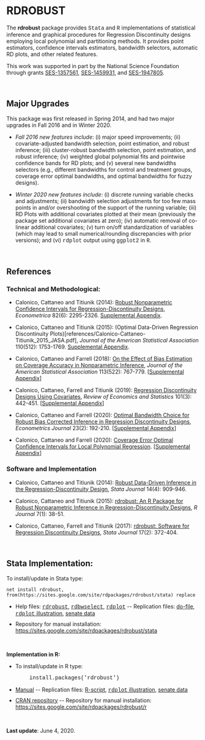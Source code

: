 # RDROBUST

The **rdrobust** package provides <font face="courier new, monospace">Stata</font> and <font face="courier new, monospace">R</font> implementations of statistical inference and graphical procedures for Regression Discontinuity designs employing local polynomial and partitioning methods. It provides point estimators, confidence intervals estimators, bandwidth selectors, automatic RD plots, and other related features.

This work was supported in part by the National Science Foundation through grants <a href="http://www.nsf.gov/awardsearch/showAward?AWD_ID=1357561" target="_blank">SES-1357561</a>, <a href="http://www.nsf.gov/awardsearch/showAward?AWD_ID=1459931" target="_blank">SES-1459931</a>, and <a href="http://www.nsf.gov/awardsearch/showAward?AWD_ID=1947805" target="_blank">SES-1947805</a>.

<br>

## Major Upgrades

This package was first released in Spring 2014, and had two major upgrades in Fall 2016 and in Winter 2020.

- _Fall 2016 new features include_: (i) major speed improvements; (ii) covariate-adjusted bandwidth selection, point estimation, and robust inference; (iii) cluster-robust bandwidth selection, point estimation, and robust inference; (iv) weighted global polynomial fits and pointwise confidence bands for RD plots; and (v) several new bandwidths selectors (e.g., different bandwidths for control and treatment groups, coverage error optimal bandwidths, and optimal bandwidths for fuzzy designs).

- _Winter 2020 new features include_: (i) discrete running variable checks and adjustments; (ii) bandwidth selection adjustments for too few mass points in and/or overshooting of the support of the running variable; (iii) RD Plots with additional covariates plotted at their mean (previously the package set additional covariates at zero); (iv) automatic removal of co-linear additional covariates; (v) turn on/off standardization of variables (which may lead to small numerical/rounding discrepancies with prior versions); and (vi) <font face="courier new, monospace">rdplot</font> output using <font face="courier new, monospace">ggplot2</font> in <font face="courier new, monospace">R</font>.

<br>

## References

### Technical and Methodological:

- Calonico, Cattaneo and Titiunik (2014): [Robust Nonparametric Confidence Intervals for Regression-Discontinuity Designs](references/Calonico-Cattaneo-Titiunik_2014_ECMA.pdf), _Econometrica_ 82(6): 2295-2326. [Supplemental Appendix](references/Calonico-Cattaneo-Titiunik_2014_ECMA--Supplemental.pdf).

- Calonico, Cattaneo and Titiunik (2015): (Optimal Data-Driven Regression Discontinuity Plots)[references/Calonico-Cattaneo-Titiunik_2015_JASA.pdf], _Journal of the American Statistical Association_ 110(512): 1753-1769. [Supplemental Appendix](references/Calonico-Cattaneo-Titiunik_2015_JASA--Supplement.pdf).

- Calonico, Cattaneo and Farrell (2018): <a href="https://sites.google.com/site/rdpackages/rdrobust/Calonico-Cattaneo-Farrell_2018_JASA.pdf?attredirects=0" target="_blank">On the Effect of Bias Estimation on Coverage Accuracy in Nonparametric Inference</a>, <i>Journal of the American Statistical Association</i> 113(522): 767-779. [<a href="https://sites.google.com/site/rdpackages/rdrobust/Calonico-Cattaneo-Farrell_2018_JASA--Supplement.pdf?attredirects=0" target="_blank">Supplemental Appendix</a>]</li>

- Calonico, Cattaneo, Farrell and Titiunik (2019): <a href="https://sites.google.com/site/rdpackages/rdrobust/Calonico-Cattaneo-Farrell-Titiunik_2019_RESTAT.pdf?attredirects=0" target="_blank">Regression Discontinuity Designs Using Covariates</a>, <i>Review of Economics and Statistics</i> 101(3): 442-451. [<a href="https://sites.google.com/site/rdpackages/rdrobust/Calonico-Cattaneo-Farrell-Titiunik_2019_RESTAT--Supplement.pdf?attredirects=0" target="_blank">Supplemental Appendix</a>]

- Calonico, Cattaneo and Farrell (2020): <a href="https://sites.google.com/site/rdpackages/rdrobust/Calonico-Cattaneo-Farrell_2020_ECTJ.pdf?attredirects=0" target="_blank">Optimal Bandwidth Choice for Robust Bias Corrected Inference in Regression Discontinuity Designs</a>, <i>Econometrics Journal</i> 23(2): 192-210. [<a href="https://sites.google.com/site/rdpackages/rdrobust/Calonico-Cattaneo-Farrell_2020_ECTJ--Supplement.pdf?attredirects=0" target="_blank">Supplemental Appendix</a>]

- Calonico, Cattaneo and Farrell (2020): <a href="https://sites.google.com/site/rdpackages/rdrobust/Calonico-Cattaneo-Farrell_2020_CEopt.pdf?attredirects=0" target="_blank">Coverage Error Optimal Confidence Intervals for Local Polynomial Regression</a>. [<a href="https://sites.google.com/site/rdpackages/rdrobust/Calonico-Cattaneo-Farrell_2020_CEopt--Supplement.pdf?attredirects=0" target="_blank">Supplemental Appendix</a>]

### Software and Implementation

- Calonico, Cattaneo and Titiunik (2014): [Robust Data-Driven Inference in the Regression-Discontinuity Design](references/Calonico-Cattaneo-Titiunik_2014_Stata.pdf), _Stata Journal_ 14(4): 909-946.

- Calonico, Cattaneo and Titiunik (2015): [rdrobust: An R Package for Robust Nonparametric Inference in Regression-Discontinuity Designs](references/Calonico-Cattaneo-Titiunik_2015_R.pdf), _R Journal_ 7(1): 38-51.

- Calonico, Cattaneo, Farrell and Titiunik (2017): [rdrobust: Software for Regression Discontinuity Designs](references/Calonico-Cattaneo-Farrell-Titiunik_2017_Stata.pdf), _Stata Journal_ 17(2): 372-404.

<br>

## Stata Implementation:</b><br>

To install/update in Stata type:
```
net install rdrobust, from(https://sites.google.com/site/rdpackages/rdrobust/stata) replace
```

<ul>
<li style="margin-bottom:10px">Help files: <a href="https://sites.google.com/site/rdpackages/rdrobust/stata/rdrobust.pdf?attredirects=0" target="_blank"><font face="courier new, monospace">rdrobust</font></a>, <a href="https://sites.google.com/site/rdpackages/rdrobust/stata/rdbwselect.pdf?attredirects=0" target="_blank"><font face="courier new, monospace">rdbwselect</font></a>, <font face="courier new, monospace"><a href="https://sites.google.com/site/rdpackages/rdrobust/stata/rdplot.pdf?attredirects=0" target="_blank">rdplot</a></font> -- Replication files: <a href="https://sites.google.com/site/rdpackages/rdrobust/stata/rdrobust_illustration.do?attredirects=0" target="_blank">do-file</a>, <a href="https://sites.google.com/site/rdpackages/rdrobust/stata/rdplot_illustration.do?attredirects=0" target="_blank"><font face="courier new, monospace">rdplot</font> illustration</a>, <a href="https://sites.google.com/site/rdpackages/rdrobust/stata/rdrobust_senate.dta?attredirects=0" target="_blank">senate data</a></li>

<li style="margin-bottom:10px">Repository for manual installation: <a href="https://sites.google.com/site/rdpackages/rdrobust/stata" target="_blank">https://sites.google.com/site/rdpackages/rdrobust/stata</a></li>
</ul>
<br>

<b>Implementation in R:</b><br>

<ul><li>To install/update in R type:</li></ul>
<font face="courier new, monospace" style="margin-left:60px">install.packages('rdrobust')</font>

<ul>
<li style="margin-bottom:10px"><a href="https://cran.r-project.org/web/packages/rdrobust/rdrobust.pdf" target="_blank">Manual</a> -- Replication files: <a href="https://sites.google.com/site/rdpackages/rdrobust/r/rdrobust_illustration.r?attredirects=0" target="_blank">R-script</a>, <a href="https://sites.google.com/site/rdpackages/rdrobust/r/rdplot_illustration.R?attredirects=0" target="_blank"><font face="courier new, monospace">rdplot</font> illustration</a>, <a href="https://sites.google.com/site/rdpackages/rdrobust/r/rdrobust_senate.csv?attredirects=0" target="_blank">senate data</a></li>
<li style="margin-bottom:10px"><a href="https://cran.r-project.org/package=rdrobust" target="_blank">CRAN repository</a> -- Repository for manual installation: <a href="https://sites.google.com/site/rdpackages/rdrobust/r" target="_blank">https://sites.google.com/site/rdpackages/rdrobust/r</a></li>
</ul>
<br>

<b>Last update</b>: June 4, 2020.

<br>
<br>
<br>
